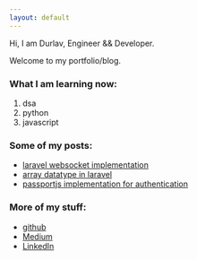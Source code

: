 ```yaml
---
layout: default
---
```


Hi, I am Durlav, Engineer && Developer.

Welcome to my portfolio/blog.

### What I am learning now:

1.  dsa
2.  python
3.  javascript

### Some of my posts:

- [laravel websocket implementation](/post/real-time-with-laravel-websockets)
- [array datatype in laravel](/post/working-with-array-data-type-in-laravel)
- [passportjs implementation for authentication](/post/passportjs-authentication)

### More of my stuff:

- [github](https://github.com/durlavkalita)
- [Medium](https://durlavkalita.medium.com/)
- [LinkedIn](https://www.linkedin.com/in/durlavkalita/)
